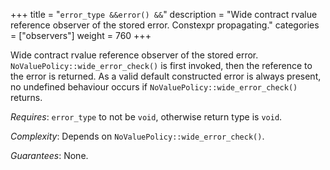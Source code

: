 +++
title = "`error_type &&error() &&`"
description = "Wide contract rvalue reference observer of the stored error. Constexpr propagating."
categories = ["observers"]
weight = 760
+++

Wide contract rvalue reference observer of the stored error. `NoValuePolicy::wide_error_check()` is first invoked, then the reference to the error is returned. As a valid default constructed error is always present, no undefined behaviour occurs if `NoValuePolicy::wide_error_check()` returns.

*Requires*: `error_type` to not be `void`, otherwise return type is `void`.

*Complexity*: Depends on `NoValuePolicy::wide_error_check()`.

*Guarantees*: None.
